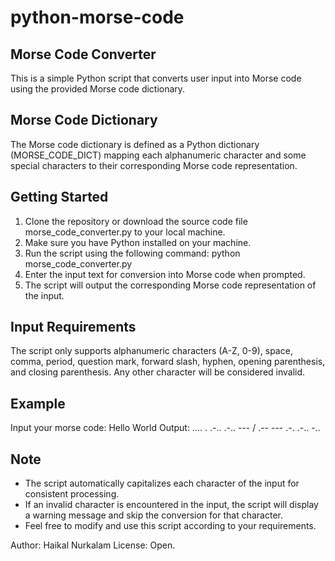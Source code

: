 # python-morse-code
## Morse Code Converter
This is a simple Python script that converts user input into Morse code using the provided Morse code dictionary.

## Morse Code Dictionary
The Morse code dictionary is defined as a Python dictionary (MORSE_CODE_DICT) mapping each alphanumeric character and some special characters to their corresponding Morse code representation.

## Getting Started
1. Clone the repository or download the source code file morse_code_converter.py to your local machine.
2. Make sure you have Python installed on your machine.
3. Run the script using the following command:
python morse_code_converter.py
4. Enter the input text for conversion into Morse code when prompted.
5. The script will output the corresponding Morse code representation of the input.

## Input Requirements
The script only supports alphanumeric characters (A-Z, 0-9), space, comma, period, question mark, forward slash, hyphen, opening parenthesis, and closing parenthesis. Any other character will be considered invalid.
## Example
Input your morse code: Hello World
Output: .... . .-.. .-.. --- / .-- --- .-. .-.. -..

## Note
- The script automatically capitalizes each character of the input for consistent processing.
- If an invalid character is encountered in the input, the script will display a warning message and skip the conversion for that character.
- Feel free to modify and use this script according to your requirements.

Author: Haikal Nurkalam
License: Open.
